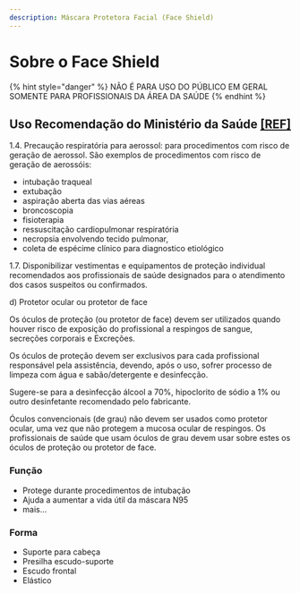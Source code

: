 ```yaml
---
description: Máscara Protetora Facial (Face Shield)
---
```


# Sobre o Face Shield

{% hint style="danger" %}
NÃO É PARA USO DO PÚBLICO EM GERAL  
SOMENTE PARA PROFISSIONAIS DA ÁREA DA SAÚDE
{% endhint %}

## Uso Recomendação do Ministério da Saúde [\[REF\]](http://www.saude.sp.gov.br/resources/ccd/materiais-de-comunicacao/coronaviirus/documento_tecnico_da_dv_hosp_medidas_de_prevencao_infeccao_hospitalar_coronavirus_29.01.2020-rev.pdf)

1.4. Precaução respiratória para aerossol: para procedimentos com risco de geração de aerossol. São exemplos de procedimentos com risco de geração de aerossóis:

* intubação traqueal
* extubação
* aspiração aberta das vias aéreas
* broncoscopia
* fisioterapia
* ressuscitação cardiopulmonar respiratória
* necropsia envolvendo tecido pulmonar,
* coleta de espécime clínico para diagnostico etiológico  

1.7. Disponibilizar vestimentas e equipamentos de proteção individual recomendados aos profissionais de saúde designados para o atendimento dos casos suspeitos ou confirmados.  

d\) Protetor ocular ou protetor de face

Os óculos de proteção \(ou protetor de face\) devem ser utilizados quando houver risco de exposição do profissional a respingos de sangue, secreções corporais e Excreções.

Os óculos de proteção devem ser exclusivos para cada profissional responsável pela assistência, devendo, após o uso, sofrer processo de limpeza com água e sabão/detergente e desinfecção.

Sugere-se para a desinfecção álcool a 70%, hipoclorito de sódio a 1% ou outro desinfetante recomendado pelo fabricante.

Óculos convencionais \(de grau\) não devem ser usados como protetor ocular, uma vez que não protegem a mucosa ocular de respingos. Os profissionais de saúde que usam óculos de grau devem usar sobre estes os óculos de proteção ou protetor de face.  

### Função 

* Protege durante procedimentos de intubação 
* Ajuda a aumentar a vida útil da máscara N95
* mais...

### Forma 

* Suporte para cabeça
* Presilha escudo-suporte
* Escudo frontal
* Elástico 

